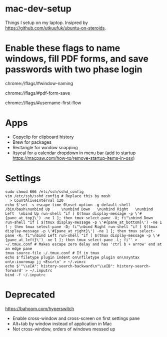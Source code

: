 # mac-dev-setup
Things I setup on my laptop. Insipred by https://github.com/utkuufuk/ubuntu-on-steroids.

# Enable these flags to name windows, fill PDF forms, and save passwords with two phase login
chrome://flags/#window-naming

chrome://flags/#pdf-form-save

chrome://flags/#username-first-flow

# Apps
- Copyclip for clipboard history
- Brew for packages
- Rectangle for window snapping
- Itsycal for a calendar dropdown in menu bar (add to startup https://macpaw.com/how-to/remove-startup-items-in-osx)

# Settings
```
sudo chmod 666 /etc/ssh/sshd_config
vim /etc/ssh/sshd_config # Replace this by mosh
  > CountAliveInterval 120
echo $'set -s escape-time 0\nset-option -g default-shell /bin/bash\nunbind Up     \nunbind Down   \nunbind Right   \nunbind Left  \nbind Up run-shell "if [ $(tmux display-message -p \'#{pane_at_top}\') -ne 1 ]; then tmux select-pane -U; fi"\nbind Down run-shell "if [ $(tmux display-message -p \'#{pane_at_bottom}\') -ne 1 ] ; then tmux select-pane -D; fi"\nbind Right run-shell "if [ $(tmux display-message -p \'#{pane_at_right}\') -ne 1 ]; then tmux select-pane -R; fi"\nbind Left run-shell "if [ $(tmux display-message -p \'#{pane_at_left}\') -ne 1 ]; then tmux select-pane -L; fi"' > ~/.tmux.conf # Makes escape zero delay and has 'ctrl b + arrow' end at an edge pane
tmux source-file ~/.tmux.conf # If in tmux
echo $'filetype plugin indent on\nfiletype plugin on\nsyntax on\n:inoremap jj <Esc>\n' > ~/.vimrc
echo $'"\\e[A": history-search-backward\n"\\e[B": history-search-forward' > ~/.inputrc
bind -f ~/.inputrc
```
# Deprecated
https://bahoom.com/hyperswitch
- Enable cross-window and cross-screen on first settings pane
- Alt+tab by window instead of application in Mac
- Not cross-window, orders of windows messed up
